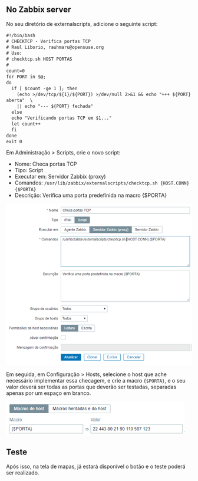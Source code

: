 ## No Zabbix server

No seu diretório de externalscripts, adicione o seguinte script:

```shell
#!/bin/bash
# CHECKTCP - Verifica portas TCP
# Raul Liborio, rauhmaru@opensuse.org
# Uso:
# checktcp.sh HOST PORTAS
#
count=0
for PORT in $@;
do
  if [ $count -ge 1 ]; then
    (echo >/dev/tcp/${1}/${PORT}) >/dev/null 2>&1 && echo "+++ ${PORT} aberta"  \
    || echo "--- ${PORT} fechada"
  else
  echo "Verificando portas TCP em $1..."
  let count++
  fi
done
exit 0
```
Em Administração > Scripts, crie o novo script:
* Nome: Checa portas TCP
* Tipo: Script
* Executar em: Servidor Zabbix (proxy)
* Comandos: `/usr/lib/zabbix/externalscripts/checktcp.sh {HOST.CONN} {$PORTA}`
* Descrição: Verifica uma porta predefinida na macro {$PORTA}

![script config](script-config.PNG)

Em seguida, em Configuração > Hosts, selecione o host que ache necessário implementar essa checagem, e crie a macro `{$PORTA}`, e o seu valor deverá ser todas as portas que deverão ser testadas, separadas apenas por um espaço em branco.

![macro config](macro-config.PNG)

## Teste
Após isso, na tela de mapas, já estará disponível o botão e o teste poderá ser realizado.
